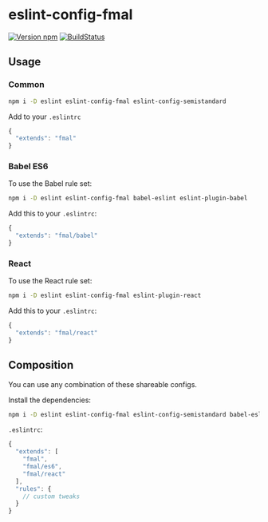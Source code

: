# eslint-config-fmal

[![Version npm](http://img.shields.io/npm/v/eslint-config-fmal.svg?style=flat-square)](http://browsenpm.org/package/eslint-config-fmal)
[![BuildStatus](http://img.shields.io/travis/fmal/eslint-config-fmal/master.svg?style=flat-square)](https://travis-ci.org/vaffel/eslint-config-fmal)

## Usage

### Common

```sh
npm i -D eslint eslint-config-fmal eslint-config-semistandard
```

Add to your `.eslintrc`

```js
{
  "extends": "fmal"
}
```

### Babel ES6

To use the Babel rule set:

```sh
npm i -D eslint eslint-config-fmal babel-eslint eslint-plugin-babel
```

Add this to your `.eslintrc`:

```js
{
  "extends": "fmal/babel"
}
```

### React

To use the React rule set:

```sh
npm i -D eslint eslint-config-fmal eslint-plugin-react
```

Add this to your `.eslintrc`:

```js
{
  "extends": "fmal/react"
}
```

## Composition

You can use any combination of these shareable configs.

Install the dependencies:

```sh
npm i -D eslint eslint-config-fmal eslint-config-semistandard babel-eslint eslint-plugin-babel eslint-plugin-react
```

`.eslintrc`:

```js
{
  "extends": [
    "fmal",
    "fmal/es6",
    "fmal/react"
  ],
  "rules": {
    // custom tweaks
  }
}
```

